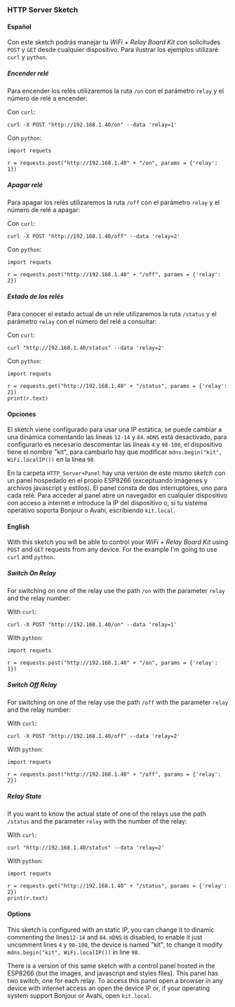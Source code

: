 ### HTTP Server Sketch

#### Español

Con este sketch podrás manejar tu *WiFi + Relay Board Kit* con solicitudes ```POST``` y ```GET``` desde cualquier dispositivo. Para ilustrar los ejemplos utilizaré ```curl``` y ```python```.

##### Encender relé

Para encender los relés utilizaremos la ruta ```/on``` con el parámetro ```relay``` y el número de relé a encender:

Con ```curl```:
```
curl -X POST "http://192.168.1.40/on" --data 'relay=1'
```
Con ```python```:
```
import requets

r = requests.post("http://192.168.1.40" + "/on", params = {'relay': 1})

```

##### Apagar relé

Para apagar los relés utilizaremos la ruta ```/off``` con el parámetro ```relay``` y el número de relé a apagar:

Con ```curl```:
```
curl -X POST "http://192.168.1.40/off" --data 'relay=2'
```
Con ```python```:
```
import requets

r = requests.post("http://192.168.1.40" + "/off", params = {'relay': 2})

```

##### Estado de los relés

Para conocer el estado actual de un rele utilizaremos la ruta ```/status``` y el parámetro ```relay``` con el número del relé a consultar:

Con ```curl```:
```
curl "http://192.168.1.40/status" --data 'relay=2'
```
Con ```python```:
```
import requets

r = requests.get("http://192.168.1.40" + "/status", params = {'relay': 2})
print(r.text)

```

#### Opciones

El sketch viene configurado para usar una IP estática, se puede cambiar a una dinámica comentando las líneas ```12-14``` y ```84```.
```mDNS``` está desactivado, para configurarlo es necesario descomentar las líneas ```4``` y ```98-100```, el dispositivo tiene el nombre "kit", para cambiarlo hay que modificar ```mdns.begin("kit", WiFi.localIP())``` en la línea ```98```.

En la carpeta ```HTTP_Server+Panel``` hay una versión de este mismo *sketch* con un panel hospedado en el propio ESP8266 (exceptuando imágenes y archivos javascript y estilos). El panel consta de dos interruptores, uno para cada relé. Para acceder al panel abre un navegador en cualquier dispositivo con acceso a internet e introduce la IP del dispositivo o, si tu sistema operativo soporta Bonjour o Avahi, escribiendo ```kit.local```.



#### English

With this sketch you will be able to control your *WiFi + Relay Board Kit* using ```POST``` and ```GET``` requests from any device. For the example I'm going to use ```curl``` and ```python```.

##### Switch On Relay

For switching on one of the relay use the path ```/on``` with the parameter ```relay``` and the relay number:

With ```curl```:
```
curl -X POST "http://192.168.1.40/on" --data 'relay=1'
```
With ```python```:
```
import requets

r = requests.post("http://192.168.1.40" + "/on", params = {'relay': 1})

```

##### Switch Off Relay

For switching on one of the relay use the path ```/off``` with the parameter ```relay``` and the relay number:

With ```curl```:
```
curl -X POST "http://192.168.1.40/off" --data 'relay=2'
```
With ```python```:
```
import requets

r = requests.post("http://192.168.1.40" + "/off", params = {'relay': 2})

```

##### Relay State

If you want to know the actual state of one of the relays use the path ```/status``` and the parameter ```relay``` with the number of the relay:

With ```curl```:
```
curl "http://192.168.1.40/status" --data 'relay=2'
```
With ```python```:
```
import requets

r = requests.get("http://192.168.1.40" + "/status", params = {'relay': 2})
print(r.text)

```

#### Options

This sketch is configured with an static IP, you can change it to dinamic commenting the lines```12-14``` and ```84```.
```mDNS``` is disabled, to enable it just uncomment lines ```4``` y ```98-100```, the device is named "kit", to change it modify ```mdns.begin("kit", WiFi.localIP())``` in line ```98```.

There is a version of this same sketch with a control panel hosted in the ESP8266 (but the images, and javascript and styles files). This panel has two switch, one for each relay. To access this panel open a browser in any device with internet access an open the device IP or, if your operating system support Bonjour or Avahi, open ```kit.local```.

